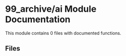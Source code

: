 # 99_archive/ai Module Documentation

This module contains 0 files with documented functions.

## Files
